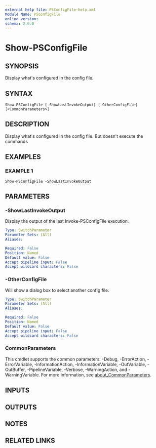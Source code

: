 ```yaml
---
external help file: PSConfigFile-help.xml
Module Name: PSConfigFile
online version:
schema: 2.0.0
---
```


# Show-PSConfigFile

## SYNOPSIS
Display what's configured in the config file.

## SYNTAX

```
Show-PSConfigFile [-ShowLastInvokeOutput] [-OtherConfigFile] [<CommonParameters>]
```

## DESCRIPTION
Display what's configured in the config file.
But doesn't execute the commands

## EXAMPLES

### EXAMPLE 1
```
Show-PSConfigFile -ShowLastInvokeOutput
```

## PARAMETERS

### -ShowLastInvokeOutput
Display the output of the last Invoke-PSConfigFile execution.

```yaml
Type: SwitchParameter
Parameter Sets: (All)
Aliases:

Required: False
Position: Named
Default value: False
Accept pipeline input: False
Accept wildcard characters: False
```

### -OtherConfigFile
Will show a dialog box to select another config file.

```yaml
Type: SwitchParameter
Parameter Sets: (All)
Aliases:

Required: False
Position: Named
Default value: False
Accept pipeline input: False
Accept wildcard characters: False
```

### CommonParameters
This cmdlet supports the common parameters: -Debug, -ErrorAction, -ErrorVariable, -InformationAction, -InformationVariable, -OutVariable, -OutBuffer, -PipelineVariable, -Verbose, -WarningAction, and -WarningVariable. For more information, see [about_CommonParameters](http://go.microsoft.com/fwlink/?LinkID=113216).

## INPUTS

## OUTPUTS

## NOTES

## RELATED LINKS
